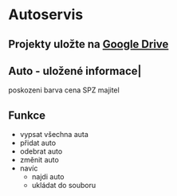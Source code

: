 # Autoservis

## Projekty uložte na [Google Drive](https://drive.google.com/drive/folders/1-QVix94pxiRvcHmyW-uqydd5tRGxT-Zz?usp=sharing)


Auto - uložené informace|
---
poskozeni
barva
cena
SPZ
majitel

## Funkce
- vypsat všechna auta
- přidat auto
- odebrat auto
- změnit auto
- navíc
    - najdi auto
    - ukládat do souboru